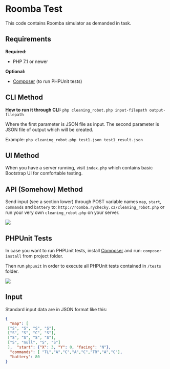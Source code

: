 
# Roomba Test

  This code contains Roomba simulator as demanded in task.

## Requirements
**Required:**
- PHP 7.1 or newer

**Optional:**
- [Composer](https://getcomposer.org/) (to run PHPUnit tests)


## CLI Method

  **How to run it through CLI:**
`php cleaning_robot.php input-filepath output-filepath`

Where the first parameter is JSON file as input. The second parameter is JSON file of output which will be created.

Example:
`php cleaning_robot.php test1.json test1_result.json`

## UI Method
When you have a server running, visit `index.php` which contains basic Bootstrap UI for comfortable testing.

## API (Somehow) Method
Send input (see a section lower) through POST variable names `map`, `start`, `commands` and `battery` to:
`http://roomba.rychecky.cz/cleaning_robot.php`
or run your very own `cleaning_robot.php` on your server.

![](http://roomba.rychecky.cz/resources/post.png)

## PHPUnit Tests
In case you want to run PHPUnit tests, install [Composer](https://getcomposer.org/) and run: `composer install` from project folder.

Then run `phpunit` in order to execute all PHPUnit tests contained in `/tests` folder.

![](http://roomba.rychecky.cz/resources/phpunit.png)

## Input
Standard input data are in JSON format like this:
```json
{
  "map": [
 ["S", "S", "S", "S"],
 ["S", "S", "C", "S"],
 ["S", "S", "S", "S"],
 ["S", "null", "S", "S"]
 ],  "start": {"X": 3, "Y": 0, "facing": "N"},
  "commands": [ "TL","A","C","A","C","TR","A","C"],
  "battery": 80
}